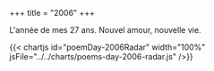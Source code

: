 +++
title = "2006"
+++

L'année de mes 27 ans. Nouvel amour, nouvelle vie.

{{< chartjs id="poemDay-2006Radar" width="100%" jsFile="../../charts/poems-day-2006-radar.js" />}}